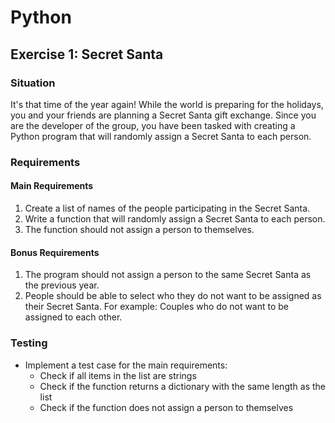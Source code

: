 # Python

## Exercise 1: Secret Santa

### Situation

It's that time of the year again! While the world is preparing for the holidays, you and your friends are planning a Secret Santa gift exchange. Since you are the developer of the group, you have been tasked with creating a Python program that will randomly assign a Secret Santa to each person.

### Requirements

#### Main Requirements

1. Create a list of names of the people participating in the Secret Santa.
2. Write a function that will randomly assign a Secret Santa to each person.
3. The function should not assign a person to themselves.

#### Bonus Requirements

1. The program should not assign a person to the same Secret Santa as the previous year.
2. People should be able to select who they do not want to be assigned as their Secret Santa. For example: Couples who do not want to be assigned to each other.

### Testing

- Implement a test case for the main requirements:
  - Check if all items in the list are strings
  - Check if the function returns a dictionary with the same length as the list
  - Check if the function does not assign a person to themselves
